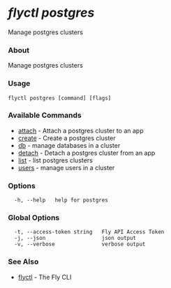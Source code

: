 # _flyctl postgres_

Manage postgres clusters

### About

Manage postgres clusters

### Usage
```
flyctl postgres [command] [flags]
```

### Available Commands
* [attach](/docs/flyctl/postgres-attach/)	 - Attach a postgres cluster to an app
* [create](/docs/flyctl/postgres-create/)	 - Create a postgres cluster
* [db](/docs/flyctl/postgres-db/)	 - manage databases in a cluster
* [detach](/docs/flyctl/postgres-detach/)	 - Detach a postgres cluster from an app
* [list](/docs/flyctl/postgres-list/)	 - list postgres clusters
* [users](/docs/flyctl/postgres-users/)	 - manage users in a cluster

### Options

```
  -h, --help   help for postgres
```

### Global Options

```
  -t, --access-token string   Fly API Access Token
  -j, --json                  json output
  -v, --verbose               verbose output
```

### See Also

* [flyctl](/docs/flyctl/help/)	 - The Fly CLI

